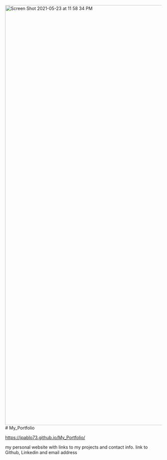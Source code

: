 <img width="1350" alt="Screen Shot 2021-05-23 at 11 58 34 PM" src="https://user-images.githubusercontent.com/82916926/119309328-01806100-bc23-11eb-94a4-2bb79c1d1a35.png">
# My_Portfolio

 https://jpablo73.github.io/My_Portfolio/

my personal website with links to my projects and contact info.  link to Github, Linkedin and email address
